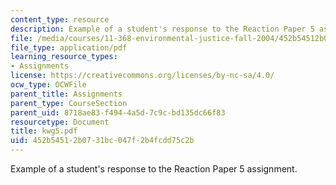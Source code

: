 ```yaml
---
content_type: resource
description: Example of a student's response to the Reaction Paper 5 assignment.
file: /media/courses/11-368-environmental-justice-fall-2004/452b54512b0731bc047f2b4fcdd75c2b_kwg5.pdf
file_type: application/pdf
learning_resource_types:
- Assignments
license: https://creativecommons.org/licenses/by-nc-sa/4.0/
ocw_type: OCWFile
parent_title: Assignments
parent_type: CourseSection
parent_uid: 8718ae83-f494-4a5d-7c9c-bd135dc66f83
resourcetype: Document
title: kwg5.pdf
uid: 452b5451-2b07-31bc-047f-2b4fcdd75c2b
---
```

Example of a student's response to the Reaction Paper 5 assignment.